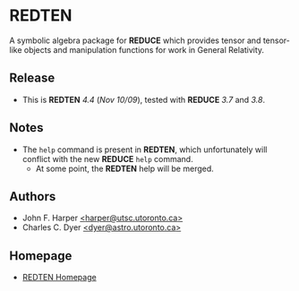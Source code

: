 # **REDTEN**

A symbolic algebra package for **REDUCE** which
provides tensor and tensor-like objects and
manipulation functions for work in General
Relativity.

## Release

- This is **REDTEN** _4.4_ (_Nov 10/09_),
  tested with **REDUCE** _3.7_ and _3.8_.

## Notes

- The `help` command is present in **REDTEN**,
  which unfortunately will conflict with the new
  **REDUCE** `help` command.
  - At some point, the **REDTEN** help will be
    merged.

## Authors

- John F. Harper [\<harper@utsc.utoronto.ca\>](mailto:harper@utsc.utoronto.ca)
- Charles C. Dyer [\<dyer@astro.utoronto.ca\>](mailto:dyer@astro.utoronto.ca)

## Homepage

- [REDTEN Homepage](https://www.utsc.utoronto.ca/~harper/redten.html)
